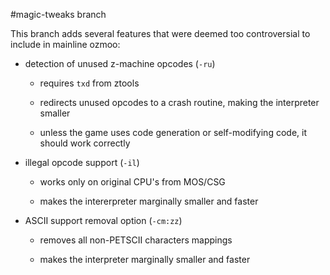 #magic-tweaks branch

This branch adds several features that were deemed too controversial to include in mainline ozmoo:

* detection of unused z-machine opcodes (`-ru`)

    * requires `txd` from ztools
    
    * redirects unused opcodes to a crash routine, making the interpreter smaller
    
    * unless the game uses code generation or self-modifying code, it should work correctly

* illegal opcode support (`-il`)

    * works only on original CPU's from MOS/CSG
    
    * makes the intererpreter marginally smaller and faster

* ASCII support removal option (`-cm:zz`)

    * removes all non-PETSCII characters mappings
    
    * makes the interpreter marginally smaller and faster
